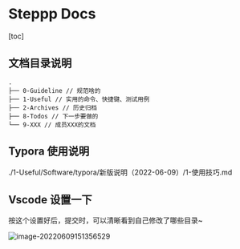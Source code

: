# Steppp Docs

[toc]

## 文档目录说明

```
.
├── 0-Guideline // 规范啥的
├── 1-Useful // 实用的命令、快捷键、测试用例
├── 2-Archives // 历史归档
├── 8-Todos // 下一步要做的
└── 9-XXX // 成员XXX的文档
```

## Typora 使用说明

./1-Useful/Software/typora/新版说明（2022-06-09）/1-使用技巧.md

## Vscode 设置一下

按这个设置好后，提交时，可以清晰看到自己修改了哪些目录~

![image-20220609151356529](https://raw.githubusercontent.com/vacrain/typora_img/main/2022/2022-06-09_15-13-56_image-20220609151356529.png)
